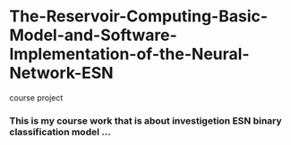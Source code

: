 # The-Reservoir-Computing-Basic-Model-and-Software-Implementation-of-the-Neural-Network-ESN
course project
### This is my course work that is about investigetion ESN binary classification model ...

